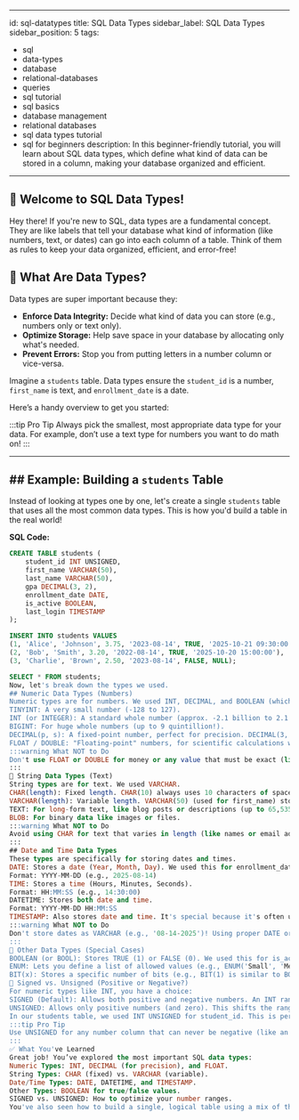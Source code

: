 


---
id: sql-datatypes
title: SQL Data Types
sidebar_label: SQL Data Types
sidebar_position: 5
tags:
  - sql
  - data-types
  - database
  - relational-databases
  - queries
  - sql tutorial
  - sql basics
  - database management
  - relational databases
  - sql data types tutorial
  - sql for beginners
description: In this beginner-friendly tutorial, you will learn about SQL data types, which define what kind of data can be stored in a column, making your database organized and efficient.
---

## 📙 Welcome to SQL Data Types!

Hey there! If you're new to SQL, data types are a fundamental concept. They are like labels that tell your database what kind of information (like numbers, text, or dates) can go into each column of a table. Think of them as rules to keep your data organized, efficient, and error-free!

## 📘 What Are Data Types?

Data types are super important because they:

* **Enforce Data Integrity:** Decide what kind of data you can store (e.g., numbers only or text only).
* **Optimize Storage:** Help save space in your database by allocating only what's needed.
* **Prevent Errors:** Stop you from putting letters in a number column or vice-versa.

Imagine a `students` table. Data types ensure the `student_id` is a number, `first_name` is text, and `enrollment_date` is a date.

Here’s a handy overview to get you started:


:::tip Pro Tip
Always pick the smallest, most appropriate data type for your data. For example, don’t use a text type for numbers you want to do math on!
:::

---

## ## Example: Building a `students` Table

Instead of looking at types one by one, let's create a single `students` table that uses all the most common data types. This is how you'd build a table in the real world!

**SQL Code:**

```sql
CREATE TABLE students (
    student_id INT UNSIGNED,
    first_name VARCHAR(50),
    last_name VARCHAR(50),
    gpa DECIMAL(3, 2),
    enrollment_date DATE,
    is_active BOOLEAN,
    last_login TIMESTAMP
);

INSERT INTO students VALUES 
(1, 'Alice', 'Johnson', 3.75, '2023-08-14', TRUE, '2025-10-21 09:30:00'),
(2, 'Bob', 'Smith', 3.20, '2022-08-14', TRUE, '2025-10-20 15:00:00'),
(3, 'Charlie', 'Brown', 2.50, '2023-08-14', FALSE, NULL);

SELECT * FROM students;
Now, let's break down the types we used.
## Numeric Data Types (Numbers)
Numeric types are for numbers. We used INT, DECIMAL, and BOOLEAN (which stores 0 or 1).
TINYINT: A very small number (-128 to 127).
INT (or INTEGER): A standard whole number (approx. -2.1 billion to 2.1 billion). We used INT UNSIGNED for student_id. (More on UNSIGNED later!)
BIGINT: For huge whole numbers (up to 9 quintillion!).
DECIMAL(p, s): A fixed-point number, perfect for precision. DECIMAL(3, 2) (used for gpa) means 3 total digits, with 2 after the decimal (e.g., 9.99).
FLOAT / DOUBLE: "Floating-point" numbers, for scientific calculations where tiny rounding errors are acceptable.
:::warning What NOT to Do
Don't use FLOAT or DOUBLE for money or any value that must be exact (like GPA). They can cause small rounding errors. Always use DECIMAL for currency and other precise values.
:::
🔄 String Data Types (Text)
String types are for text. We used VARCHAR.
CHAR(length): Fixed length. CHAR(10) always uses 10 characters of space, even if you only store "Hi". It pads the rest with spaces. Good for data of a consistent length (e.g., state codes like 'NY', 'CA').
VARCHAR(length): Variable length. VARCHAR(50) (used for first_name) stores only the characters you insert, up to a max of 50. This is efficient and the most common choice for text.
TEXT: For long-form text, like blog posts or descriptions (up to 65,535 characters).
BLOB: For binary data like images or files.
:::warning What NOT to Do
Avoid using CHAR for text that varies in length (like names or email addresses)—it wastes space. Use VARCHAR instead!
:::
## Date and Time Data Types
These types are specifically for storing dates and times.
DATE: Stores a date (Year, Month, Day). We used this for enrollment_date.
Format: YYYY-MM-DD (e.g., 2025-08-14)
TIME: Stores a time (Hours, Minutes, Seconds).
Format: HH:MM:SS (e.g., 14:30:00)
DATETIME: Stores both date and time.
Format: YYYY-MM-DD HH:MM:SS
TIMESTAMP: Also stores date and time. It's special because it's often used to track when a row was last changed and can auto-update. We used this for last_login.
:::warning What NOT to Do
Don't store dates as VARCHAR (e.g., '08-14-2025')! Using proper DATE or DATETIME types allows you to perform calculations, like finding all students who enrolled in the last 30 days.
:::
🔄 Other Data Types (Special Cases)
BOOLEAN (or BOOL): Stores TRUE (1) or FALSE (0). We used this for is_active.
ENUM: Lets you define a list of allowed values (e.g., ENUM('Small', 'Medium', 'Large')).
BIT(x): Stores a specific number of bits (e.g., BIT(1) is similar to BOOLEAN).
🧹 Signed vs. Unsigned (Positive or Negative?)
For numeric types like INT, you have a choice:
SIGNED (Default): Allows both positive and negative numbers. An INT ranges from approx. -2.1 billion to +2.1 billion.
UNSIGNED: Allows only positive numbers (and zero). This shifts the range. An INT UNSIGNED ranges from 0 to approx. +4.2 billion.
In our students table, we used INT UNSIGNED for student_id. This is perfect because a student ID will never be negative, and it effectively doubles our available positive IDs!
:::tip Pro Tip
Use UNSIGNED for any number column that can never be negative (like an ID, age, or stock quantity).
:::
✅ What You've Learned
Great job! You’ve explored the most important SQL data types:
Numeric Types: INT, DECIMAL (for precision), and FLOAT.
String Types: CHAR (fixed) vs. VARCHAR (variable).
Date/Time Types: DATE, DATETIME, and TIMESTAMP.
Other Types: BOOLEAN for true/false values.
SIGNED vs. UNSIGNED: How to optimize your number ranges.
You've also seen how to build a single, logical table using a mix of these types. This is the foundation for building any good database!